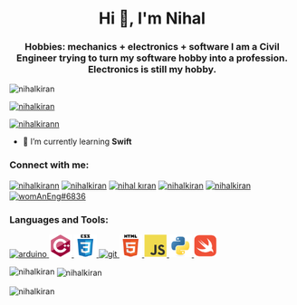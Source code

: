 <h1 align="center">Hi 👋, I'm Nihal</h1>
<h3 align="center"> Hobbies: mechanics + electronics + software
I am a Civil Engineer trying to turn my software hobby into a profession.
Electronics is still my hobby.</h3>

<p align="left"> <img src="https://komarev.com/ghpvc/?username=nihalkiran&label=Profile%20views&color=0e75b6&style=flat" alt="nihalkiran" /> </p>

<p align="left"> <a href="https://github.com/ryo-ma/github-profile-trophy"><img src="https://github-profile-trophy.vercel.app/?username=nihalkiran" alt="nihalkiran" /></a> </p>

<p align="left"> <a href="https://twitter.com/nihalkirann" target="blank"><img src="https://img.shields.io/twitter/follow/nihalkirann?logo=twitter&style=for-the-badge" alt="nihalkirann" /></a> </p>

- 🌱 I’m currently learning **Swift**

<h3 align="left">Connect with me:</h3>
<p align="left">
<a href="https://twitter.com/nihalkirann" target="blank"><img align="center" src="https://raw.githubusercontent.com/rahuldkjain/github-profile-readme-generator/master/src/images/icons/Social/twitter.svg" alt="nihalkirann" height="30" width="40" /></a>
<a href="https://linkedin.com/in/nihalkiran" target="blank"><img align="center" src="https://raw.githubusercontent.com/rahuldkjain/github-profile-readme-generator/master/src/images/icons/Social/linked-in-alt.svg" alt="nihalkiran" height="30" width="40" /></a>
<a href="https://www.youtube.com/c/nihal kıran" target="blank"><img align="center" src="https://raw.githubusercontent.com/rahuldkjain/github-profile-readme-generator/master/src/images/icons/Social/youtube.svg" alt="nihal kıran" height="30" width="40" /></a>
<a href="https://www.hackerrank.com/nihalkiran" target="blank"><img align="center" src="https://raw.githubusercontent.com/rahuldkjain/github-profile-readme-generator/master/src/images/icons/Social/hackerrank.svg" alt="nihalkiran" height="30" width="40" /></a>
<a href="https://www.leetcode.com/nihalkiran" target="blank"><img align="center" src="https://raw.githubusercontent.com/rahuldkjain/github-profile-readme-generator/master/src/images/icons/Social/leet-code.svg" alt="nihalkiran" height="30" width="40" /></a>
<a href="https://discord.gg/womAnEng#6836" target="blank"><img align="center" src="https://raw.githubusercontent.com/rahuldkjain/github-profile-readme-generator/master/src/images/icons/Social/discord.svg" alt="womAnEng#6836" height="30" width="40" /></a>
</p>

<h3 align="left">Languages and Tools:</h3>
<p align="left"> <a href="https://www.arduino.cc/" target="_blank"> <img src="https://cdn.worldvectorlogo.com/logos/arduino-1.svg" alt="arduino" width="40" height="40"/> </a> <a href="https://www.w3schools.com/cpp/" target="_blank"> <img src="https://raw.githubusercontent.com/devicons/devicon/master/icons/cplusplus/cplusplus-original.svg" alt="cplusplus" width="40" height="40"/> </a> <a href="https://www.w3schools.com/css/" target="_blank"> <img src="https://raw.githubusercontent.com/devicons/devicon/master/icons/css3/css3-original-wordmark.svg" alt="css3" width="40" height="40"/> </a> <a href="https://git-scm.com/" target="_blank"> <img src="https://www.vectorlogo.zone/logos/git-scm/git-scm-icon.svg" alt="git" width="40" height="40"/> </a> <a href="https://www.w3.org/html/" target="_blank"> <img src="https://raw.githubusercontent.com/devicons/devicon/master/icons/html5/html5-original-wordmark.svg" alt="html5" width="40" height="40"/> </a> <a href="https://developer.mozilla.org/en-US/docs/Web/JavaScript" target="_blank"> <img src="https://raw.githubusercontent.com/devicons/devicon/master/icons/javascript/javascript-original.svg" alt="javascript" width="40" height="40"/> </a> <a href="https://www.python.org" target="_blank"> <img src="https://raw.githubusercontent.com/devicons/devicon/master/icons/python/python-original.svg" alt="python" width="40" height="40"/> </a> <a href="https://developer.apple.com/swift/" target="_blank"> <img src="https://raw.githubusercontent.com/devicons/devicon/master/icons/swift/swift-original.svg" alt="swift" width="40" height="40"/> </a> </p>

<p><img align="left" src="https://github-readme-stats.vercel.app/api/top-langs?username=nihalkiran&show_icons=true&locale=en&layout=compact" alt="nihalkiran" /></p>

<p>&nbsp;<img align="center" src="https://github-readme-stats.vercel.app/api?username=nihalkiran&show_icons=true&locale=en" alt="nihalkiran" /></p>

<p><img align="center" src="https://github-readme-streak-stats.herokuapp.com/?user=nihalkiran&" alt="nihalkiran" /></p>
